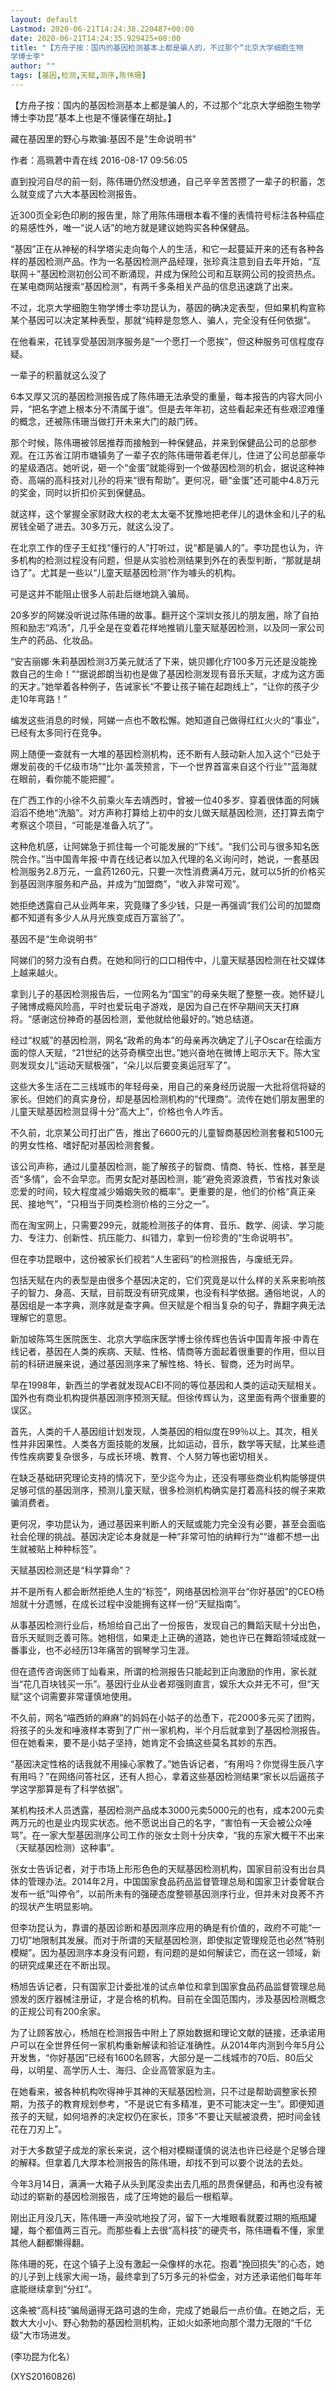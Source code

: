```yaml
---
layout: default
Lastmod: 2020-06-21T14:24:38.220487+00:00
date: 2020-06-21T14:24:35.929425+00:00
title: "【方舟子按：国内的基因检测基本上都是骗人的，不过那个“北京大学细胞生物
学博士李"
author: ""
tags: [基因,检测,天赋,测序,陈伟珊]
---
```


【方舟子按：国内的基因检测基本上都是骗人的，不过那个“北京大学细胞生物学博士李功昆”基本上也是不懂装懂在胡扯。】

藏在基因里的野心与欺骗:基因不是"生命说明书"

作者：高珮莙中青在线  2016-08-17 09:56:05

直到投河自尽的前一刻，陈伟珊仍然没想通，自己辛辛苦苦攒了一辈子的积蓄，怎么就变成了六大本基因检测报告。

近300页全彩色印刷的报告里，除了用陈伟珊根本看不懂的表情符号标注各种癌症的易感性外，唯一“说人话”的地方就是建议她购买各种保健品。

“基因”正在从神秘的科学塔尖走向每个人的生活，和它一起蔓延开来的还有各种各样的基因检测产品。作为一名基因检测产品经理，张珍真注意到自去年开始，“互联网＋”基因检测初创公司不断涌现，并成为保险公司和互联网公司的投资热点。在某电商网站搜索“基因检测”，有两千多条相关产品的信息迅速跳了出来。

不过，北京大学细胞生物学博士李功昆认为，基因的确决定表型，但如果机构宣称某个基因可以决定某种表型，那就“纯粹是忽悠人、骗人，完全没有任何依据”。

在他看来，花钱享受基因测序服务是“一个愿打一个愿挨”，但这种服务可信程度存疑。

一辈子的积蓄就这么没了

6本又厚又沉的基因检测报告成了陈伟珊无法承受的重量，每本报告的内容大同小异，“把名字遮上根本分不清属于谁”。但是去年年初，这些看起来还有些艰涩难懂的概念，还被陈伟珊当做打开未来大门的敲门砖。

那个时候，陈伟珊被邻居推荐而接触到一种保健品，并来到保健品公司的总部参观。在江苏省江阴市塘镇务了一辈子农的陈伟珊带着老伴儿，住进了公司总部豪华的星级酒店。她听说，砸一个“金蛋”就能得到一个做基因检测的机会，据说这种神奇、高端的高科技对儿孙的将来“很有帮助”。更何况，砸“金蛋”还可能中4.8万元的奖金，同时以折扣价买到保健品。

就这样，这个掌握全家财政大权的老太太毫不犹豫地把老伴儿的退休金和儿子的私房钱全砸了进去。30多万元，就这么没了。

在北京工作的侄子王虹找“懂行的人”打听过，说“都是骗人的”。李功昆也认为，许多机构的检测过程没有问题，但是从实验检测结果到外在的表型判断，“那就是胡诌了”。尤其是一些以“儿童天赋基因检测”作为噱头的机构。

可是这并不能阻止很多人前赴后继地跳入骗局。

20多岁的阿娣没听说过陈伟珊的故事。翻开这个深圳女孩儿的朋友圈，除了自拍照和励志“鸡汤”，几乎全是在变着花样地推销儿童天赋基因检测，以及同一家公司生产的药品、化妆品。

“安吉丽娜·朱莉基因检测3万美元就活了下来，姚贝娜化疗100多万元还是没能挽救自己的生命！”“据说郎朗当初也是做了基因检测发现有音乐天赋，才成为这方面的天才。”她举着各种例子，告诫家长“不要让孩子输在起跑线上”，“让你的孩子少走10年弯路！”

编发这些消息的时候，阿娣一点也不敢松懈。她知道自己做得红红火火的“事业”，已经有太多同行在竞争。

网上随便一查就有一大堆的基因检测机构，还不断有人鼓动新人加入这个“已处于爆发前夜的千亿级市场”“比尔·盖茨预言，下一个世界首富来自这个行业”“蓝海就在眼前，看你能不能把握”。

在广西工作的小徐不久前乘火车去靖西时，曾被一位40多岁、穿着很体面的阿姨滔滔不绝地“洗脑”。对方声称打算给上初中的女儿做天赋基因检测，还打算去南宁考察这个项目，“可能是准备入坑了”。

这种危机感，让阿娣急于抓住每一个可能发展的“下线”。“我们公司与很多知名医院合作。”当中国青年报·中青在线记者以加入代理的名义询问时，她说，一套基因检测服务2.8万元，一盒药1260元，只要一次性消费满4万元，就可以5折的价格买到基因测序服务和产品，并成为“加盟商”，“收入非常可观”。

她拒绝透露自己从业两年来，究竟赚了多少钱，只是一再强调“我们公司的加盟商都不知道有多少人从月光族变成百万富翁了”。

基因不是“生命说明书”

阿娣们的努力没有白费。在她和同行的口口相传中，儿童天赋基因检测在社交媒体上越来越火。

拿到儿子的基因检测报告后，一位网名为“国宝”的母亲失眠了整整一夜。她怀疑儿子赌博成瘾风险高，平时也爱玩电子游戏，是因为自己在怀孕期间天天打麻将。“感谢这份神奇的基因检测，爱他就给他最好的。”她总结道。

经过“权威”的基因检测，网名“政希的角本”的母亲再次确定了儿子Oscar在绘画方面的惊人天赋，“21世纪的达芬奇横空出世。”她兴奋地在微博上昭示天下。陈大宝则发现女儿“运动天赋极强”，“朵儿以后要变奥运冠军了”。

这些大多生活在二三线城市的年轻母亲，用自己的亲身经历说服一大批将信将疑的家长。但她们的真实身份，却是基因检测机构的“代理商”。流传在她们朋友圈里的儿童天赋基因检测显得十分“高大上”，价格也令人咋舌。

不久前，北京某公司打出广告，推出了6600元的儿童智商基因检测套餐和5100元的男女性格、嗜好配对基因检测套餐。

该公司声称，通过儿童基因检测，能了解孩子的智商、情商、特长、性格，甚至是否“多情”，会不会早恋。而男女配对基因检测，能“避免资源浪费，节省找对象谈恋爱的时间，较大程度减少婚姻失败的概率”。更重要的是，他们的价格“真正亲民、接地气”，“只相当于同类检测价格的三分之一”。

而在淘宝网上，只需要299元，就能检测孩子的体育、音乐、数学、阅读、学习能力、专注力、创新性、抗压能力、纠错力，拿到一份珍贵的“生命说明书”。

但在李功昆眼中，这份被家长们视若“人生密码”的检测报告，与废纸无异。

包括天赋在内的表型是由很多个基因决定的，它们究竟是以什么样的关系来影响孩子的智力、身高、天赋，目前既没有研究成果，也没有科学依据。通俗地说，人的基因组是一本字典，测序就是查字典。但天赋是个相当复杂的句子，靠翻字典无法理解它的意思。

新加坡陈笃生医院医生、北京大学临床医学博士徐传辉也告诉中国青年报·中青在线记者，基因在人类的疾病、天赋、性格、情商等方面起着很重要的作用，但以目前的科研进展来说，通过基因测序来了解性格、特长、智商，还为时尚早。

早在1998年，新西兰的学者就发现ACEI不同的等位基因和人类的运动天赋相关。国外也有商业机构提供基因测序预测天赋。但徐传辉认为，这里面有两个很重要的误区。

首先，人类的千人基因组计划发现，人类基因的相似度在99％以上。其次，相关性并非因果性。人类各方面技能的发展，比如运动，音乐，数学等天赋，比某些遗传性疾病要复杂很多，与成长环境、教育、个人努力等也密切相关。

在缺乏基础研究理论支持的情况下，至少迄今为止，还没有哪些商业机构能够提供足够可信的基因测序，预测儿童天赋，很多检测机构确实是打着高科技的幌子来欺骗消费者。

更何况，李功昆认为，通过基因来判断人的天赋或能力完全没有必要，甚至会面临社会伦理的挑战。基因决定论本身就是一种“非常可怕的纳粹行为”“谁都不想一出生就被贴上种种标签”。

天赋基因检测还是“科学算命”？

并不是所有人都会断然拒绝人生的“标签”，网络基因检测平台“你好基因”的CEO杨旭就十分遗憾，在成长过程中没能拥有这样一份“天赋指南”。

从事基因检测行业后，杨旭给自己出了一份报告，发现自己的舞蹈天赋十分出色，音乐天赋则乏善可陈。她相信，如果走上正确的道路，她也许已在舞蹈领域成就一番事业，也不必经历13年痛苦的钢琴学习生涯。

但在遗传咨询医师丁灿看来，所谓的检测报告只能起到正向激励的作用，家长就当“花几百块钱买一乐”。基因行业从业者郑强则直言，娱乐大众并无不可，但“天赋”这个词需要非常谨慎地使用。

不久前，网名“喵西娇的麻麻”的妈妈在小姑子的怂恿下，花2000多元买了团购，将孩子的头发和唾液样本寄到了广州一家机构，半个月后就拿到了基因检测报告。但在她看来，要不是小姑子坚持，她肯定不会搞这些莫名其妙的东西。

“基因决定性格的话我就不用操心家教了。”她告诉记者，“有用吗？你觉得生辰八字有用吗？”在网络问答社区，还有人担心，拿着这些基因检测结果“家长以后逼孩子学这学那算是有了科学依据”。

某机构技术人员透露，基因检测产品成本3000元卖5000元的也有，成本200元卖两万元的也是业内现实状态。他不愿说出自己的名字，“害怕有一天会被公众唾骂”。在一家大型基因测序公司工作的张女士则十分庆幸，“我的东家大概干不出来（天赋基因检测）这种事”。

张女士告诉记者，对于市场上形形色色的天赋基因检测机构，国家目前没有出台具体的管理办法。2014年2月，中国国家食品药品监督管理总局和国家卫计委曾联合发布一纸“叫停令”，以前所未有的强硬态度整顿基因测序行业，但并未对良莠不齐的现状产生明显影响。

但李功昆认为，靠谱的基因诊断和基因测序应用的确是有价值的，政府不可能“一刀切”地限制其发展。而对于所谓的天赋基因检测，即使拟定管理规范也必然“特别模糊”。因为基因测序本身没有问题，有问题的是如何解读它，而在这一领域，新的研究成果还在不断出现。

杨旭告诉记者，只有国家卫计委批准的试点单位和拿到国家食品药品监督管理总局颁发的医疗器械注册证，才是合格的机构。目前在全国范围内，涉及基因检测概念的正规公司有200余家。

为了让顾客放心，杨旭在检测报告中附上了原始数据和理论文献的链接，还承诺用户可以在全世界任何一家机构重新解读和验证准确性。从2014年内测到今年5月公开发售，“你好基因”已经有1600名顾客，大部分是一二线城市的70后、80后父母，以明星、高学历人士、海归、企业高管家庭为主。

在她看来，被各种机构吹得神乎其神的天赋基因检测，只不过是帮助调整家长预期，为孩子的教育规划参考，“不是说它有多精准，更不可能决定一生”。即便知道孩子的天赋，如何培养的决定权仍在家长，顶多“不要让天赋被浪费，把时间金钱花在刀刃上”。

对于大多数望子成龙的家长来说，这个相对模糊谨慎的说法也许已经是个足够合理的解释。但拿着几大厚本检测报告的陈伟珊，却找不到可以要个说法的去处。

今年3月14日，满满一大箱子从头到尾没卖出去几瓶的昂贵保健品，和再也没有被动过的崭新的基因检测报告，成了压垮她的最后一根稻草。

刚出正月没几天，陈伟珊一声没吭地投了河，留下一大堆眼看就要过期的瓶瓶罐罐，每个都值两三百元。而那些看上去很“高科技”的硬壳书，陈伟珊看不懂，家里其他人翻都懒得翻。

陈伟珊的死，在这个镇子上没有激起一朵像样的水花。抱着“挽回损失”的心态，她的儿子到上线家大闹一场，最终拿到了5万多元的补偿金，对方还承诺他们每年年底能继续拿到“分红”。

这条被“高科技”骗局逼得无路可退的生命，完成了她最后一点价值。在她之后，无数大大小小、野心勃勃的基因检测机构，正如火如荼地向那个潜力无限的“千亿级”大市场进发。

(李功昆为化名）

(XYS20160826)

